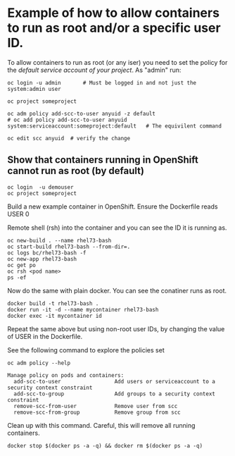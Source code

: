 # Example of how to allow containers to run as root and/or a specific user ID.

To allow containers to run as root (or any iser) you need to set the policy for the _default service account of your project_.
As "admin" run:

```
oc login -u admin       # Must be logged in and not just the system:admin user

oc project someproject   

oc adm policy add-scc-to-user anyuid -z default
# oc add policy add-scc-to-user anyuid system:serviceaccount:someproject:default   # The equivilent command 

oc edit scc anyuid  # verify the change 
```

## Show that containers running in OpenShift cannot run as root (by default) 

```
oc login  -u demouser
oc project someproject
```

Build a new example container in OpenShift. Ensure the Dockerfile reads USER 0

Remote shell (rsh) into the container and you can see the ID it is running as. 

```
oc new-build . --name rhel73-bash
oc start-build rhel73-bash --from-dir=.
oc logs bc/rhel73-bash -f
oc new-app rhel73-bash
oc get po
oc rsh <pod name> 
ps -ef 
```

Now do the same with plain docker.  You can see the conatiner runs as root.

```
docker build -t rhel73-bash .
docker run -it -d --name mycontainer rhel73-bash
docker exec -it mycontainer id
```

Repeat the same above but using non-root user IDs, by changing the value of USER in the Dockerfile. 

See the following command to explore the policies set

```
oc adm policy --help

Manage policy on pods and containers:
  add-scc-to-user                 Add users or serviceaccount to a security context constraint
  add-scc-to-group                Add groups to a security context constraint
  remove-scc-from-user            Remove user from scc
  remove-scc-from-group           Remove group from scc
```

Clean up with this command.  Careful, this will remove all running containers. 

```
docker stop $(docker ps -a -q) && docker rm $(docker ps -a -q) 
```
